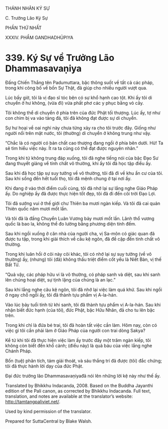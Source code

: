 THÁNH NHÂN KÝ SỰ

C. Trưởng Lão Ký Sự

PHẦN THỨ NHẤT

XXXIV. PHẨM GANDHADHŪPIYA

# 339\. Ký Sự về Trưởng Lão Dhammasavaṇiya

Đấng Chiến Thắng tên Padumuttara, bậc thông suốt về tất cả các pháp, trong khi công bố về bốn Sự Thật, đã giúp cho nhiều người vượt qua.

Lúc bấy giờ, tôi là vị đạo sĩ tóc bện có sự khổ hạnh cao tột. Khi ấy tôi di chuyển ở hư không, (vừa đi) vừa phất phơ các y phục bằng vỏ cây.

Tôi không thể di chuyển ở phía trên của đức Phật tối thượng. Lúc ấy, tợ như con chim bị va vào tảng đá, tôi đã không đạt được sự di chuyển.

Sự hư hoại về oai nghi này chưa từng xảy ra cho tôi trước đây. Giống như người nổi trên mặt nước, tôi (thường) di chuyển ở không trung như vậy.

“Chắc là có người có bản chất cao thượng đang ngồi ở phía bên dưới. Hừ! Ta sẽ tìm hiểu việc này. Ít ra ta cũng có thể đạt được nguyên nhân.”

Trong khi từ không trung đáp xuống, tôi đã nghe tiếng nói của bậc Đạo Sư đang thuyết giảng về tính chất vô thường, khi ấy tôi đã học tập điều ấy.

Sau khi đã học tập sự suy tưởng về vô thường, tôi đã đi về khu ẩn cư của tôi. Sau khi sống đến hết tuổi thọ, tôi đã mệnh chung ở tại nơi ấy.

Khi đang ở vào thời điểm cuối cùng, tôi đã nhớ lại sự lắng nghe Giáo Pháp ấy. Do nghiệp ấy đã được thực hiện tốt đẹp, tôi đã đi đến cõi trời Đạo Lợi.

Tôi đã sướng vui ở thế giới chư Thiên ba mươi ngàn kiếp. Và tôi đã cai quản Thiên quốc năm mươi mốt lần.

Và tôi đã là đấng Chuyển Luân Vương bảy mươi mốt lần. Lãnh thổ vương quốc là bao la, không thể đo lường bằng phương diện tính đếm.

Sau khi ngồi xuống ở căn nhà của người cha, vị Sa-môn có giác quan đã được tu tập, trong khi giải thích về câu kệ ngôn, đã đề cập đến tính chất vô thường.

Trong khi luân hồi ở cõi này cõi khác, tôi có nhớ lại sự suy tưởng (về vô thường) ấy, (nhưng) tôi (đã) không thấu triệt điểm cốt yếu là Niết Bàn, vị thế Bất Tử.

“Quả vậy, các pháp hữu vi là vô thường, có pháp sanh và diệt, sau khi sanh lên chúng hoại diệt, sự tịnh lặng của chúng là an lạc.”

Sau khi lắng nghe câu kệ ngôn, tôi đã nhớ lại việc làm quá khứ. Sau khi ngồi ở ngay chỗ ngồi ấy, tôi đã thành tựu phẩm vị A-la-hán.

Vào lúc bảy tuổi tính từ khi sanh, tôi đã thành tựu phẩm vị A-la-hán. Sau khi nhận biết đức hạnh (của tôi), đức Phật, bậc Hữu Nhãn, đã cho tu lên bậc trên.

Trong khi chỉ là đứa bé trai, tôi đã hoàn tất việc cần làm. Hôm nay, còn có việc gì tôi cần phải làm ở Giáo Pháp của người con trai dòng Sakya?

Kể từ khi tôi đã thực hiện việc làm ấy trước đây một trăm ngàn kiếp, tôi không còn biết đến khổ cảnh; (điều này) là quả báu của việc lắng nghe Chánh Pháp.

Bốn (tuệ) phân tích, tám giải thoát, và sáu thắng trí đã được (tôi) đắc chứng; tôi đã thực hành lời dạy của đức Phật.

Đại đức trưởng lão Dhammasavaṇiyađã nói lên những lời kệ này như thế ấy.

Translated by Bhikkhu Indacanda, 2008. Based on the Buddha Jayanthi edition of the Pali canon, as corrected by Bhikkhu Indacanda. Full text, translation, and notes are available at the translator’s website: http://tamtangpaliviet.net/.

Used by kind permission of the translator.

Prepared for SuttaCentral by Blake Walsh.